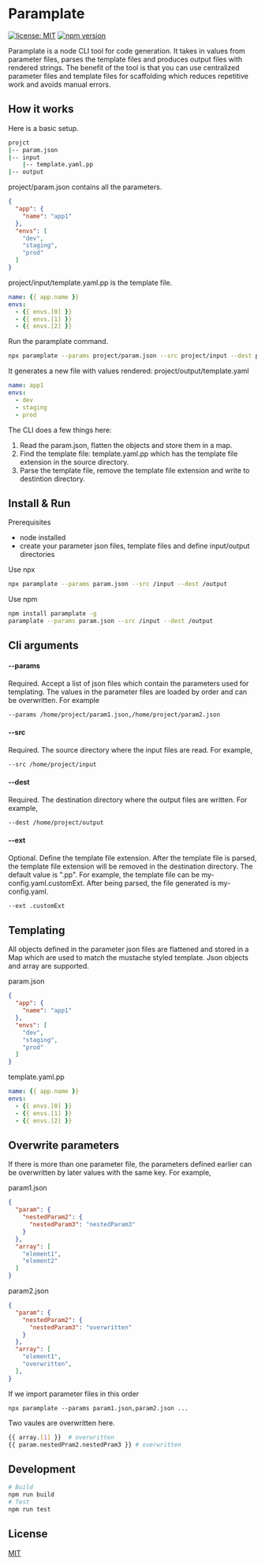 # Paramplate

[![license: MIT](https://img.shields.io/badge/license-MIT-orange.svg)](https://opensource.org/licenses/MIT)
[![npm version](https://img.shields.io/npm/v/paramplate.svg)](https://www.npmjs.com/package/paramplate)

Paramplate is a node CLI tool for code generation. It takes in values from parameter files, parses the template files and produces output files with rendered strings. The benefit of the tool is that you can use centralized parameter files and template files for scaffolding which  reduces repetitive work and avoids manual errors. 

## How it works
Here is a basic setup.

``` bash
projct
|-- param.json
|-- input
    |-- template.yaml.pp
|-- output
```

project/param.json contains all the parameters.
```json
{
  "app": {
    "name": "app1"
  },
  "envs": [
    "dev",
    "staging",
    "prod"
  ]
}
```

project/input/template.yaml.pp is the template file.
```yaml
name: {{ app.name }}
envs:
  - {{ envs.[0] }}
  - {{ envs.[1] }}
  - {{ envs.[2] }}
```

Run the paramplate command.

```bash
npx paramplate --params project/param.json --src project/input --dest project/output
```

It generates a new file with values rendered: project/output/template.yaml
```yaml
name: app1
envs:
  - dev
  - staging
  - prod
```

The CLI does a few things here:
1. Read the param.json, flatten the objects and store them in a map.
2. Find the template file: template.yaml.pp which has the template file extension in the source directory.
3. Parse the template file, remove the template file extension and write to destintion directory.


## Install & Run
Prerequisites
* node installed
* create your parameter json files, template files and define input/output directories

Use npx
```bash
npx paramplate --params param.json --src /input --dest /output
```

Use npm
```bash
npm install paramplate -g
paramplate --params param.json --src /input --dest /output
```

## Cli arguments

#### --params
Required. Accept a list of json files which contain the parameters used for templating. The values in the parameter files are loaded by order and can be overwritten. For example
```bash
--params /home/project/param1.json,/home/project/param2.json
```

#### --src
Required. The source directory where the input files are read. For example,
```bash
--src /home/project/input
```

#### --dest
Required. The destination directory where the output files are written.
For example,
```bash
--dest /home/project/output
```

#### --ext
Optional. Define the template file extension. After the template file is parsed, the template file extension will be removed in the destination directory. The default value is ".pp". For example, the template file can be my-config.yaml.customExt. After being parsed, the file generated is my-config.yaml.
```bash
--ext .customExt
```

## Templating
All objects defined in the parameter json files are flattened and stored in a Map which are used to match the mustache styled template. Json objects and array are supported.

param.json
```json
{
  "app": {
    "name": "app1"
  },
  "envs": [
    "dev",
    "staging",
    "prod"
  ]
}
```

template.yaml.pp
```yaml
name: {{ app.name }}
envs:
  - {{ envs.[0] }}
  - {{ envs.[1] }}
  - {{ envs.[2] }}
```

## Overwrite parameters
If there is more than one parameter file, the parameters defined earlier can be overwritten by later values with the same key. For example,

param1.json
```json
{
  "param": {
    "nestedParam2": {
      "nestedParam3": "nestedParam3"
    }
  },
  "array": [
    "element1",
    "element2"
  ]
}
```

param2.json
```json
{
  "param": {
    "nestedParam2": {
      "nestedParam3": "overwritten"
    }
  },
  "array": [
    "element1",
    "overwritten",
  ],
}
```

If we import parameter files in this order
```
npx paramplate --params param1.json,param2.json ...
```

Two vaules are overwritten here.
```bash
{{ array.[1] }}  # overwritten
{{ param.nestedPram2.nestedPram3 }} # overwritten
```

## Development
```bash
# Build
npm run build
# Test
npm run test
```

## License

[MIT](LICENSE.txt)